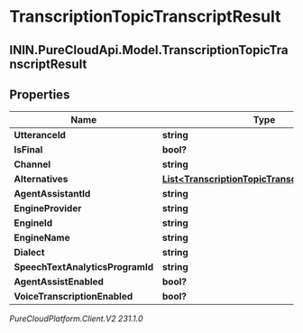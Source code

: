 # TranscriptionTopicTranscriptResult

## ININ.PureCloudApi.Model.TranscriptionTopicTranscriptResult

## Properties

|Name | Type | Description | Notes|
|------------ | ------------- | ------------- | -------------|
| **UtteranceId** | **string** |  | [optional] |
| **IsFinal** | **bool?** |  | [optional] |
| **Channel** | **string** |  | [optional] |
| **Alternatives** | [**List&lt;TranscriptionTopicTranscriptAlternative&gt;**](TranscriptionTopicTranscriptAlternative) |  | [optional] |
| **AgentAssistantId** | **string** |  | [optional] |
| **EngineProvider** | **string** |  | [optional] |
| **EngineId** | **string** |  | [optional] |
| **EngineName** | **string** |  | [optional] |
| **Dialect** | **string** |  | [optional] |
| **SpeechTextAnalyticsProgramId** | **string** |  | [optional] |
| **AgentAssistEnabled** | **bool?** |  | [optional] |
| **VoiceTranscriptionEnabled** | **bool?** |  | [optional] |



_PureCloudPlatform.Client.V2 231.1.0_
